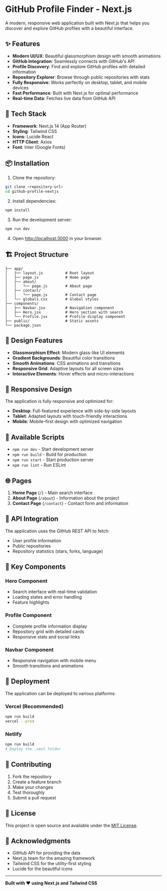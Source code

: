 # GitHub Profile Finder - Next.js

A modern, responsive web application built with Next.js that helps you discover and explore GitHub profiles with a beautiful interface.

## ✨ Features

- **Modern UI/UX**: Beautiful glassmorphism design with smooth animations
- **GitHub Integration**: Seamlessly connects with GitHub's API
- **Profile Discovery**: Find and explore GitHub profiles with detailed information
- **Repository Explorer**: Browse through public repositories with stats
- **Fully Responsive**: Works perfectly on desktop, tablet, and mobile devices
- **Fast Performance**: Built with Next.js for optimal performance
- **Real-time Data**: Fetches live data from GitHub API

## 🚀 Tech Stack

- **Framework**: Next.js 14 (App Router)
- **Styling**: Tailwind CSS
- **Icons**: Lucide React
- **HTTP Client**: Axios
- **Font**: Inter (Google Fonts)

## 📦 Installation

1. Clone the repository:
```bash
git clone <repository-url>
cd github-profile-nextjs
```

2. Install dependencies:
```bash
npm install
```

3. Run the development server:
```bash
npm run dev
```

4. Open [http://localhost:3000](http://localhost:3000) in your browser.

## 🏗️ Project Structure

```
├── app/
│   ├── layout.js          # Root layout
│   ├── page.js            # Home page
│   ├── about/
│   │   └── page.js        # About page
│   ├── contact/
│   │   └── page.js        # Contact page
│   └── globals.css        # Global styles
├── components/
│   ├── Navbar.jsx         # Navigation component
│   ├── Hero.jsx           # Hero section with search
│   └── Profile.jsx        # Profile display component
├── public/                # Static assets
└── package.json
```

## 🎨 Design Features

- **Glassmorphism Effect**: Modern glass-like UI elements
- **Gradient Backgrounds**: Beautiful color transitions
- **Smooth Animations**: CSS animations and transitions
- **Responsive Grid**: Adaptive layouts for all screen sizes
- **Interactive Elements**: Hover effects and micro-interactions

## 📱 Responsive Design

The application is fully responsive and optimized for:
- **Desktop**: Full-featured experience with side-by-side layouts
- **Tablet**: Adapted layouts with touch-friendly interactions
- **Mobile**: Mobile-first design with optimized navigation

## 🔧 Available Scripts

- `npm run dev` - Start development server
- `npm run build` - Build for production
- `npm run start` - Start production server
- `npm run lint` - Run ESLint

## 🌐 Pages

1. **Home Page** (`/`) - Main search interface
2. **About Page** (`/about`) - Information about the project
3. **Contact Page** (`/contact`) - Contact form and information

## 🔌 API Integration

The application uses the GitHub REST API to fetch:
- User profile information
- Public repositories
- Repository statistics (stars, forks, language)

## 🎯 Key Components

### Hero Component
- Search interface with real-time validation
- Loading states and error handling
- Feature highlights

### Profile Component
- Complete profile information display
- Repository grid with detailed cards
- Responsive stats and social links

### Navbar Component
- Responsive navigation with mobile menu
- Smooth transitions and animations

## 🚀 Deployment

The application can be deployed to various platforms:

### Vercel (Recommended)
```bash
npm run build
vercel --prod
```

### Netlify
```bash
npm run build
# Deploy the .next folder
```

## 🤝 Contributing

1. Fork the repository
2. Create a feature branch
3. Make your changes
4. Test thoroughly
5. Submit a pull request

## 📄 License

This project is open source and available under the [MIT License](LICENSE).

## 🙏 Acknowledgments

- GitHub API for providing the data
- Next.js team for the amazing framework
- Tailwind CSS for the utility-first styling
- Lucide for the beautiful icons

---

**Built with ❤️ using Next.js and Tailwind CSS**

